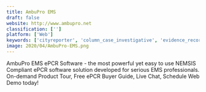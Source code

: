 ```yaml
---
title: AmbuPro EMS
draft: false 
website: http://www.ambupro.net
classification: ['']
platform: ['Web']
keywords: ['cityreporter', 'column_case_investigative', 'evidence_recorder', 'fire_station', 'fireplan', 'firsttwo', 'geosafe', 'gunops', 'incident_management_software', 'orna', 'planit_police', 'report_exec_enterprise', 'rhodium_incident_management', 'silvertrac_software', 'tablet_command', 'versaterm_rms', 'eomis']
image: 2020/04/AmbuPro-EMS.png
---
```

AmbuPro EMS ePCR Software - the most powerful yet easy to use NEMSIS Compliant ePCR software solution developed for serious EMS professionals. On-demand Product Tour, Free ePCR Buyer Guide, Live Chat, Schedule Web Demo today!